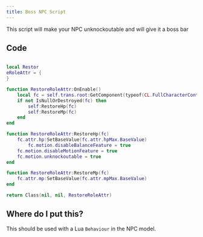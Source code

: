```yaml
---
title: Boss NPC Script
---
```


This script will make your NPC unknockoutable and will give it a boss bar

## Code

```lua

local Restor
eRoleAttr = {
}

function RestoreRoleAttr:OnEnable()
    local fc = self.trans.root:GetComponent(typeof(CL.FullCharacterControl))
    if not IsNullOrDestroyed(fc) then
        self:RestoreHp(fc)
        self:RestoreMp(fc)
    end
end

function RestoreRoleAttr:RestoreHp(fc)
    fc.attr.hp:SetBaseValue(fc.attr.hpMax.BaseValue)
    	fc.motion.disableBalanceFeature = true
	fc.motion.disableMotionFeature = true
	fc.motion.unknockoutable = true
end

function RestoreRoleAttr:RestoreMp(fc)
    fc.attr.mp:SetBaseValue(fc.attr.mpMax.BaseValue)
end

return Class(nil, nil, RestoreRoleAttr)
```
## Where do I put this?

This should be used with a Lua `Behaviour` in the NPC model.